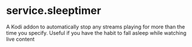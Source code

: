 service.sleeptimer
================

A Kodi addon to automatically stop any streams playing for more than the time you specify. Useful if you have the habit to fall asleep while watching live content
